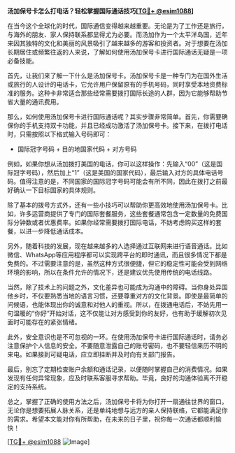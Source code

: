 **汤加保号卡怎么打电话？轻松掌握国际通话技巧[[TG💪+ @esim1088](https://t.me/s/esim1088)]**

在当今这个全球化的时代，国际通信变得越来越重要。无论是为了工作还是旅行，与海外的朋友、家人保持联系都显得尤为必要。而汤加作为一个太平洋岛国，近年来因其独特的文化和美丽的风景吸引了越来越多的游客和投资者。对于想要在汤加长期居住或频繁往返的人来说，了解如何使用汤加保号卡进行国际通话无疑是一项必备技能。

首先，让我们来了解一下什么是汤加保号卡。汤加保号卡是一种专门为在国外生活或旅行的人设计的电话卡，它允许用户保留原有的手机号码，同时享受本地资费标准的服务。这种卡非常适合那些经常需要拨打国际长途的人群，因为它能够帮助节省大量的通讯费用。

那么，如何使用汤加保号卡进行国际通话呢？其实步骤非常简单。首先，你需要确保你的手机支持双卡功能，并且已经成功激活了汤加保号卡。接下来，在拨打电话时，只需按照以下格式输入号码即可：

- 国际冠字号码 + 目的地国家代码 + 对方号码

例如，如果你想从汤加拨打美国的电话，你可以这样操作：先输入“00”（这是国际冠字号码），然后加上“1”（这是美国的国家代码），最后输入对方的具体电话号码。值得注意的是，不同国家的国际冠字号码可能会有所不同，因此在拨打之前最好确认一下目标国家的具体规则。

除了基本的拨号方式外，还有一些小技巧可以帮助你更高效地使用汤加保号卡。比如，许多运营商提供了专门的国际套餐服务，这些套餐通常包含一定数量的免费国际分钟数或者优惠费率。如果你经常需要拨打国际电话，不妨考虑购买这样的套餐，以进一步降低通话成本。

另外，随着科技的发展，现在越来越多的人选择通过互联网来进行语音通话。比如微信、WhatsApp等应用程序都可以实现跨平台的即时通讯，而且很多情况下都是免费的。不过需要注意的是，虽然这种方式很便捷，但它的稳定性可能会受到网络环境的影响，所以在条件允许的情况下，还是建议优先使用传统的电话线路。

当然，除了技术上的问题之外，文化差异也可能成为沟通中的障碍。当你身处异国他乡时，不仅要熟悉当地的语言习惯，还要尊重对方的文化背景。即使是最简单的问候语，也能体现出你的诚意和对他人的重视。所以，在拨通电话后，不妨先用一句温暖的“你好”开始对话，这不仅能让对方感受到你的友好，也有助于缓解初次见面时可能存在的紧张情绪。

此外，安全意识也是不可忽视的一环。在使用汤加保号卡进行国际通话时，请务必注意保护个人信息的安全。不要随意泄露自己的账号密码，也不要轻信来历不明的来电。如果接到可疑电话，应立即挂断并及时向有关部门报告。

最后，别忘了定期检查账户余额和通话记录，以便随时掌握自己的消费情况。如果发现有任何异常现象，应及时联系客服寻求帮助。毕竟，良好的沟通体验离不开稳定的支持系统。

总之，掌握了正确的使用方法之后，汤加保号卡将为你打开一扇通往世界的窗口。无论你是想要拓展人脉关系，还是单纯地想与远方的亲人保持联络，它都能满足你的需求。希望本文能对你有所帮助，在未来的日子里，祝你每一次通话都顺利愉快！

[[TG💪+ @esim1088](https://t.me/s/esim1088) ![Image](https://i.postimg.cc/4NQfJmqS/Snipaste-2025-05-13-00-14-12.png)]